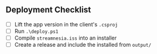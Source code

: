 ## Deployment Checklist

- [ ] Lift the app version in the client's `.csproj`
- [ ] Run `.\deploy.ps1`
- [ ] Compile `streamnesia.iss` into an installer
- [ ] Create a release and include the installed from `output/`
